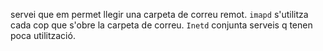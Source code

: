 servei que em permet llegir una carpeta de correu remot. `imapd` s'utilitza cada cop que s'obre la carpeta de correu. `Inetd` conjunta serveis q tenen poca utilització. 